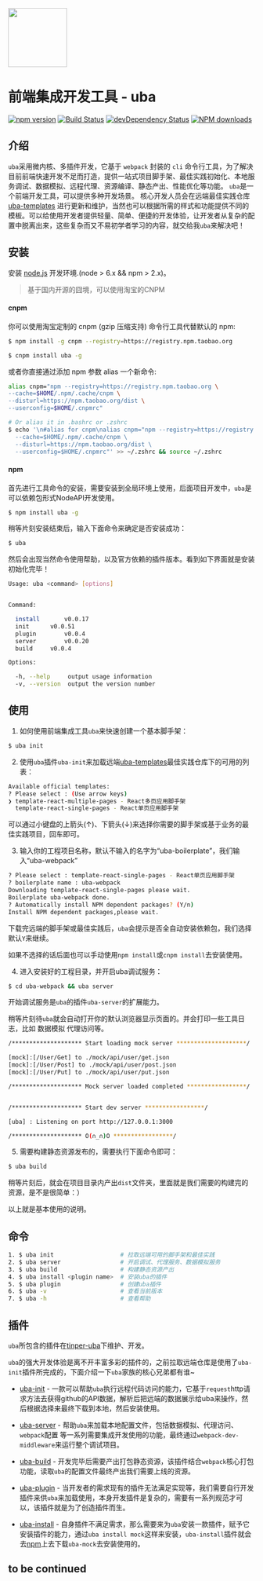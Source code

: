 <img src="http://tinper.org/assets/images/uba.png" width="120" />

# 前端集成开发工具 - uba

[![npm version](https://img.shields.io/npm/v/uba.svg)](https://www.npmjs.com/package/uba)
[![Build Status](https://img.shields.io/travis/iuap-design/tinper-uba/master.svg)](https://travis-ci.org/iuap-design/tinper-uba)
[![devDependency Status](https://img.shields.io/david/dev/iuap-design/tinper-uba.svg)](https://david-dm.org/iuap-design/tinper-uba#info=devDependencies)
[![NPM downloads](http://img.shields.io/npm/dm/uba.svg?style=flat)](https://npmjs.org/package/uba)

## 介绍

`uba`采用微内核、多插件开发，它基于 `webpack` 封装的 `cli` 命令行工具，为了解决目前前端快速开发不足而打造，提供一站式项目脚手架、最佳实践初始化、本地服务调试、数据模拟、远程代理、资源编译、静态产出、性能优化等功能。 `uba`是一个前端开发工具，可以提供多种开发场景。 核心开发人员会在远端最佳实践仓库 [uba-templates](https://github.com/uba-templates) 进行更新和维护，当然也可以根据所需的样式和功能提供不同的模板。可以给使用开发者提供轻量、简单、便捷的开发体验，让开发者从复杂的配置中脱离出来，这些复杂而又不易初学者学习的内容，就交给我`uba`来解决吧！

## 安装

安装 [node.js](https://nodejs.org) 开发环境.(node > 6.x && npm > 2.x)。

> 基于国内开源的囧境，可以使用淘宝的CNPM

#### cnpm

你可以使用淘宝定制的 cnpm (gzip 压缩支持) 命令行工具代替默认的 npm:
```bash
$ npm install -g cnpm --registry=https://registry.npm.taobao.org

$ cnpm install uba -g
```
或者你直接通过添加 npm 参数 alias 一个新命令:
```bash
alias cnpm="npm --registry=https://registry.npm.taobao.org \
--cache=$HOME/.npm/.cache/cnpm \
--disturl=https://npm.taobao.org/dist \
--userconfig=$HOME/.cnpmrc"

# Or alias it in .bashrc or .zshrc
$ echo '\n#alias for cnpm\nalias cnpm="npm --registry=https://registry.npm.taobao.org \
  --cache=$HOME/.npm/.cache/cnpm \
  --disturl=https://npm.taobao.org/dist \
  --userconfig=$HOME/.cnpmrc"' >> ~/.zshrc && source ~/.zshrc
```

#### npm

首先进行工具命令的安装，需要安装到全局环境上使用，后面项目开发中，`uba`是可以依赖包形式NodeAPI开发使用。
```bash
$ npm install uba -g
```
稍等片刻安装结束后，输入下面命令来确定是否安装成功：
```bash
$ uba
```
然后会出现当然命令使用帮助，以及官方依赖的插件版本。看到如下界面就是安装初始化完毕！
```bash
Usage: uba <command> [options]


Command:

  install		v0.0.17
  init		v0.0.51
  plugin		v0.0.4
  server		v0.0.20
  build		v0.0.4

Options:

  -h, --help     output usage information
  -v, --version  output the version number
```

## 使用

1. 如何使用前端集成工具`uba`来快速创建一个基本脚手架：

```bash
$ uba init
```
2. 使用`uba`插件`uba-init`来加载远端[uba-templates](https://github.com/uba-templates)最佳实践仓库下的可用的列表：
```bash
Available official templates:
? Please select : (Use arrow keys)
❯ template-react-multiple-pages - React多页应用脚手架
  template-react-single-pages - React单页应用脚手架
```
可以通过小键盘的上箭头(↑)、下箭头(↓)来选择你需要的脚手架或基于业务的最佳实践项目，回车即可。

3. 输入你的工程项目名称，默认不输入的名字为“uba-boilerplate”，我们输入“uba-webpack”

```bash
? Please select : template-react-single-pages - React单页应用脚手架
? boilerplate name : uba-webpack
Downloading template-react-single-pages please wait.
Boilerplate uba-webpack done.
? Automatically install NPM dependent packages? (Y/n)
Install NPM dependent packages,please wait.
```

下载完远端的脚手架或最佳实践后，`uba`会提示是否全自动安装依赖包，我们选择默认`Y`来继续。

如果不选择的话后面也可以手动使用`npm install`或`cnpm install`去安装使用。

4. 进入安装好的工程目录，并开启uba调试服务：

```bash
$ cd uba-webpack && uba server
```

开始调试服务是`uba`的插件`uba-server`的扩展能力。

稍等片刻待`uba`就会自动打开你的默认浏览器显示页面的。并会打印一些工具日志，比如 数据模拟 代理访问等。

```bash
/******************** Start loading mock server ********************/

[mock]:[/User/Get] to ./mock/api/user/get.json
[mock]:[/User/Post] to ./mock/api/user/post.json
[mock]:[/User/Put] to ./mock/api/user/put.json

/******************** Mock server loaded completed *****************/


/******************** Start dev server *****************/

[uba] : Listening on port http://127.0.0.1:3000

/******************** O(∩_∩)O *****************/
```

5. 需要构建静态资源发布的，需要执行下面命令即可：

```bash
$ uba build
```
稍等片刻后，就会在项目目录内产出`dist`文件夹，里面就是我们需要的构建完的资源，是不是很简单：）

以上就是基本使用的说明。

## 命令

```bash
1. $ uba init                   # 拉取远端可用的脚手架和最佳实践
2. $ uba server                 # 开启调试、代理服务、数据模拟服务
3. $ uba build                  # 构建静态资源产出
4. $ uba install <plugin name>  # 安装uba的插件
5. $ uba plugin                 # 创建uba插件
6. $ uba -v                     # 查看当前版本
7. $ uba -h                     # 查看帮助
```


## 插件

`uba`所包含的插件在[tinper-uba](https://github.com/tinper-uba)下维护、开发。

`uba`的强大开发体验是离不开丰富多彩的插件的，之前拉取远端仓库是使用了`uba-init`插件所完成的，下面介绍一下`uba`家族的核心兄弟都有谁~

- [uba-init](https://github.com/tinper-uba/uba-init) - 一款可以帮助`uba`执行远程代码访问的能力，它基于`request`http请求方法去获得github的API数据，解析后把远端的数据展示给uba来操作，然后根据选择来最终下载到本地，然后安装使用。

- [uba-server](https://github.com/tinper-uba/uba-server) - 帮助`uba`来加载本地配置文件，包括数据模拟、代理访问、`webpack`配置 等一系列需要集成开发使用的功能，最终通过`webpack-dev-middleware`来运行整个调试项目。

- [uba-build](https://github.com/tinper-uba/uba-build) - 开发完毕后需要产出打包静态资源，该插件结合`webpack`核心打包功能，读取`uba`的配置文件最终产出我们需要上线的资源。

- [uba-plugin](https://github.com/tinper-uba/uba-plugin) - 当开发者的需求现有的插件无法满足实现等，我们需要自行开发插件来供`uba`来加载使用，本身开发插件是复杂的，需要有一系列规范才可以，该插件就是为了创造插件而生。

- [uba-install](https://github.com/tinper-uba/uba-install) - 自身插件不满足需求，那么需要来为`uba`安装一款插件，赋予它安装插件的能力，通过`uba install mock`这样来安装，`uba-install`插件就会去[npm](https://www.npmjs.com/search?q=uba)上去下载`uba-mock`去安装使用的。

## to be continued
